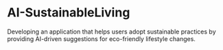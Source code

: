 # AI-SustainableLiving
Developing an application that helps users adopt sustainable practices by providing AI-driven suggestions for eco-friendly lifestyle changes.
